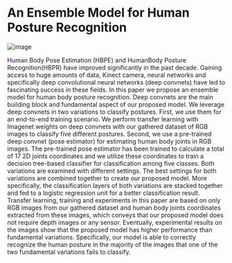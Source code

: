 # An Ensemble Model for Human Posture Recognition

![image](https://user-images.githubusercontent.com/29665874/156284441-15f4acd8-a9d3-4209-9563-31560a904fac.png)

Human Body Pose Estimation (HBPE) and HumanBody Posture Recognition(HBPR) have improved significantly in the past decade. Gaining access to huge amounts of data, Kinect camera, neural networks and specifically deep convolutional neural networks (deep convnets) have led to fascinating success in these fields. In this paper we propose an ensemble model for human body posture recognition. Deep convnets are the main building block and fundamental aspect of our proposed model. We leverage deep convnets in two variations to classify postures. First, we use them for an end-to-end training scenario. We perform transfer learning with Imagenet weights on deep convnets with our gathered dataset of RGB images to classify five different postures. Second, we use a pre-trained deep convnet (pose estimator) for estimating human body joints in RGB images. The pre-trained pose estimator has been trained to calculate a total of 17 2D joints coordinates and we utilize these coordinates to train a decision tree-based classifier for classification among five classes. Both variations are examined with different settings. The best settings for both variations are combined together to create our proposed model. More specifically, the classification layers of both variations are stacked together and fed to a logistic regression unit for a better classification result. Transfer learning, training and experiments in this paper are based on only RGB images from our gathered dataset and human body joints coordinates extracted from these images, which conveys that our proposed model does not require depth images or any sensor. Eventually, experimental results on the images show that the proposed model has higher performance than fundamental variations. Specifically, our model is able to correctly recognize the human posture in the majority of the images that one of the two fundamental variations fails to classify.
